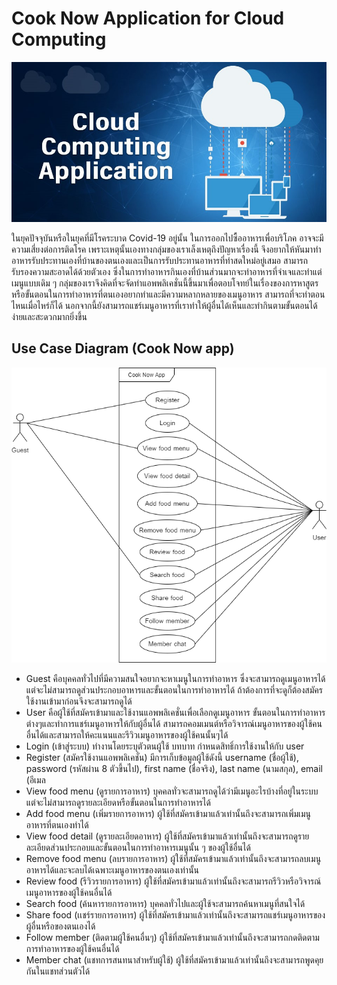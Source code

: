 # Cook Now Application for Cloud Computing

<img src="Cloud-Computing-Application.jpg">

<p>ในยุคปัจจุบันหรือในยุคที่มีโรคระบาด Covid-19 อยู่นั้น ในการออกไปซื้ออาหารเพื่อบริโภค อาจจะมีความเสี่ยงต่อการติดโรค เพราะเหตุนั้นเองทางกลุ่มของเราเล็งเหตุถึงปัญหาเรื่องนี้ จึงอยากให้หันมาทำอาหารรับประทานเองที่บ้านของตนเองและเป็นการรับประทานอาหารที่ทำสดใหม่อยู่เสมอ สามารถรับรองความสะอาดได้ด้วยตัวเอง ซึ่งในการทำอาหารกินเองที่บ้านส่วนมากจะทำอาหารที่จำเจและทำแต่เมนูแบบเดิม ๆ กลุ่มของเราจึงคิดที่จะจัดทำแอพพลิเคชั่นนี้ขึ้นมาเพื่อตอบโจทย์ในเรื่องของการหาสูตรหรือขั้นตอนในการทำอาหารที่ตนเองอยากทำและมีความหลากหลายของเมนูอาหาร สามารถที่จะทำตอนไหนเมื่อไหร่ก็ได้ นอกจากนี้ยังสามารถแชร์เมนูอาหารที่เราทำให้ผู้อื่นได้เห็นและทำกินตามขั้นตอนได้ง่ายและสะดวกมากยิ่งขึ้น</p>

## Use Case Diagram (Cook Now app)

<img src="use-case_diagram_CookNow_app.png">
<ul>
    <li>Guest คือบุคคลทั่วไปที่มีความสนใจอยากจะหาเมนูในการทำอาหาร ซึ่งจะสามารถดูเมนูอาหารได้แต่จะไม่สามารถดูส่วนประกอบอาหารและขั้นตอนในการทำอาหารได้ ถ้าต้องการที่จะดูก็ต้องสมัครใช้งานเข้ามาก่อนจึงจะสามารถดูได้</li>
    <li>User คือผู้ใช้ที่สมัครเข้ามาและใช้งานแอพพลิเคชั่นเพื่อเลือกดูเมนูอาหาร ขั้นตอนในการทำอาหารต่างๆและทำการแชร์เมนูอาหารให้กับผู้อื่นได้ สามารถคอมเมนต์หรือวิจารณ์เมนูอาหารของผู้ใช้คนอื่นได้และสามารถให้คะแนนและรีวิวเมนูอาหารของผู้ใช้คนนั้นๆได้</li>
    <li>Login (เข้าสู่ระบบ) ทำงานโดยระบุตัวตนผู้ใช้ บทบาท กำหนดสิทธิ์การใช้งานให้กับ user</li>
    <li>Register (สมัครใช้งานแอพพลิเคชั่น) มีการเก็บข้อมูลผู้ใช้ดังนี้ username (ชื่อผู้ใช้), password (รหัสผ่าน 8 ตัวขี้นไป), first name (ชื่อจริง), last name (นามสกุล), email (อีเมล</li>
    <li>View food menu (ดูรายการอาหาร) บุคคลทั่วจะสามารถดูได้ว่ามีเมนูอะไรบ้างที่อยู่ในระบบแต่จะไม่สามารถดูรายละเอียดหรือขั้นตอนในการทำอาหารได้</li>
    <li>Add food menu (เพิ่มรายการอาหาร) ผู้ใช้ที่สมัครเข้ามาแล้วเท่านั้นถึงจะสามารถเพิ่มเมนูอาหารที่ตนเองทำได้</li>
    <li>View food detail (ดูรายละเอียดอาหาร) ผู้ใช้ที่สมัครเข้ามาแล้วเท่านั้นถึงจะสามารถดูรายละเอียดส่วนประกอบและขั้นตอนในการทำอาหารเมนูนั้น ๆ ของผู้ใช้อื่นได้</li>
    <li>Remove food menu (ลบรายการอาหาร) ผู้ใช้ที่สมัครเข้ามาแล้วเท่านั้นถึงจะสามารถลบเมนูอาหารได้และจะลบได้เฉพาะเมนูอาหารของตนเองเท่านั้น</li>
    <li>Review food (รีวิวรายการอาหาร) ผู้ใช้ที่สมัครเข้ามาแล้วเท่านั้นถึงจะสามารถรีวิวหรือวิจารณ์เมนูอาหารของผู้ใช้คนอื่นได้</li>
    <li>Search food (ค้นหารายการอาหาร) บุคคลทั่วไปและผู้ใช้จะสามารถค้นหาเมนูที่สนใจได้</li>
    <li>Share food (เเชร์รายการอาหาร) ผู้ใช้ที่สมัครเข้ามาแล้วเท่านั้นถึงจะสามารถแชร์เมนูอาหารของผู้อื่นหรือของตนเองได้</li>
    <li>Follow member (ติดตามผู้ใช้คนอื่นๆ) ผู้ใช้ที่สมัครเข้ามาแล้วเท่านั้นถึงจะสามารถกดติดตามการทำอาหารของผู้ใช้คนอื่นได้</li>
    <li>Member chat (แชทการสนทนาสำหรับผู้ใช้) ผู้ใช้ที่สมัครเข้ามาแล้วเท่านั้นถึงจะสามารถพูดคุยกันในแชทส่วนตัวได้</li>
</ul>